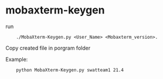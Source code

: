 # mobaxterm-keygen
run

    	./MobaXterm-Keygen.py <User_Name> <Mobaxterm_version>. 
Copy created file in porgram folder

Example:
 
    	python MobaXterm-Keygen.py swatteam1 21.4
   
